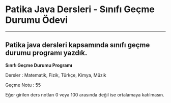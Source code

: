 # Patika Java Dersleri - Sınıfı Geçme Durumu Ödevi

<hr />

## Patika java dersleri kapsamında sınıfı geçme durumu programı yazdık.

**Sınıfı Geçme Durumu Programı**

Dersler : Matematik, Fizik, Türkçe, Kimya, Müzik

Geçme Notu : 55

Eğer girilen ders notları 0 veya 100 arasında değil ise ortalamaya katılmasın.
